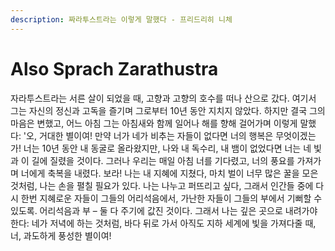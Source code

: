 ```yaml
---
description: 짜라투스트라는 이렇게 말했다 - 프리드리히 니체
---
```


# Also Sprach Zarathustra

자라투스트라는 서른 살이 되었을 때, 고향과 고향의 호수를 떠나 산으로 갔다. 여기서 그는 자신의 정신과 고독을 즐기며 그로부터 10년 동안 지치지 않았다. 하지만 결국 그의 마음은 변했고, 어느 아침 그는 아침새와 함께 일어나 해를 향해 걸어가며 이렇게 말했다: '오, 거대한 별이여! 만약 너가 네가 비추는 자들이 없다면 너의 행복은 무엇이겠는가! 너는 10년 동안 내 동굴로 올라왔지만, 나와 내 독수리, 내 뱀이 없었다면 너는 네 빛과 이 길에 질렸을 것이다. 그러나 우리는 매일 아침 너를 기다렸고, 너의 풍요를 가져가며 너에게 축복을 내렸다. 보라! 나는 내 지혜에 지쳤다, 마치 벌이 너무 많은 꿀을 모은 것처럼, 나는 손을 펼칠 필요가 있다. 나는 나누고 퍼뜨리고 싶다, 그래서 인간들 중에 다시 한번 지혜로운 자들이 그들의 어리석음에서, 가난한 자들이 그들의 부에서 기뻐할 수 있도록. 어리석음과 부 – 둘 다 주기에 값진 것이다. 그래서 나는 깊은 곳으로 내려가야 한다: 네가 저녁에 하는 것처럼, 바다 뒤로 가서 아직도 지하 세계에 빛을 가져다줄 때, 너, 과도하게 풍성한 별이여!
